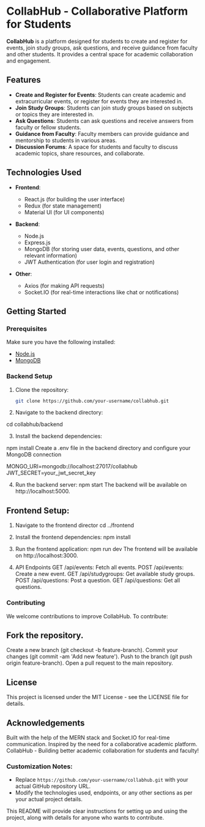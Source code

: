 # CollabHub - Collaborative Platform for Students

**CollabHub** is a platform designed for students to create and register for events, join study groups, ask questions, and receive guidance from faculty and other students. It provides a central space for academic collaboration and engagement.

## Features

- **Create and Register for Events**: Students can create academic and extracurricular events, or register for events they are interested in.
- **Join Study Groups**: Students can join study groups based on subjects or topics they are interested in.
- **Ask Questions**: Students can ask questions and receive answers from faculty or fellow students.
- **Guidance from Faculty**: Faculty members can provide guidance and mentorship to students in various areas.
- **Discussion Forums**: A space for students and faculty to discuss academic topics, share resources, and collaborate.

## Technologies Used

- **Frontend**:
  - React.js (for building the user interface)
  - Redux (for state management)
  - Material UI (for UI components)

- **Backend**:
  - Node.js
  - Express.js
  - MongoDB (for storing user data, events, questions, and other relevant information)
  - JWT Authentication (for user login and registration)

- **Other**:
  - Axios (for making API requests)
  - Socket.IO (for real-time interactions like chat or notifications)

## Getting Started

### Prerequisites

Make sure you have the following installed:

- [Node.js](https://nodejs.org/)
- [MongoDB](https://www.mongodb.com/)

### Backend Setup

1. Clone the repository:

   ```bash
   git clone https://github.com/your-username/collabhub.git
2. Navigate to the backend directory:

cd collabhub/backend

3. Install the backend dependencies:

npm install
Create a .env file in the backend directory and configure your MongoDB connection

MONGO_URI=mongodb://localhost:27017/collabhub
JWT_SECRET=your_jwt_secret_key

4. Run the backend server:
npm start
The backend will be available on http://localhost:5000.

## Frontend Setup:
1. Navigate to the frontend director
cd ../frontend

2. Install the frontend dependencies:
npm install

3. Run the frontend application:
npm run dev
The frontend will be available on http://localhost:3000.

4. API Endpoints
GET /api/events: Fetch all events.
POST /api/events: Create a new event.
GET /api/studygroups: Get available study groups.
POST /api/questions: Post a question.
GET /api/questions: Get all questions.

### Contributing
We welcome contributions to improve CollabHub. To contribute:

## Fork the repository.
Create a new branch (git checkout -b feature-branch).
Commit your changes (git commit -am 'Add new feature').
Push to the branch (git push origin feature-branch).
Open a pull request to the main repository.
## License
This project is licensed under the MIT License - see the LICENSE file for details.

## Acknowledgements
Built with the help of the MERN stack and Socket.IO for real-time communication.
Inspired by the need for a collaborative academic platform.
CollabHub - Building better academic collaboration for students and faculty!

### Customization Notes:
- Replace `https://github.com/your-username/collabhub.git` with your actual GitHub repository URL.
- Modify the technologies used, endpoints, or any other sections as per your actual project details.

This README will provide clear instructions for setting up and using the project, along with details for anyone who wants to contribute.


